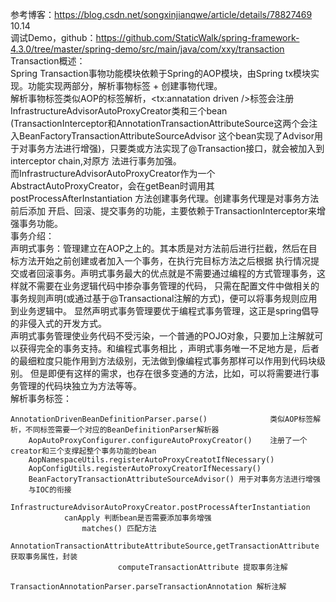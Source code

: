 参考博客：https://blog.csdn.net/songxinjianqwe/article/details/78827469    
10.14   
调试Demo，github：https://github.com/StaticWalk/spring-framework-4.3.0/tree/master/spring-demo/src/main/java/com/xxy/transaction    
Transaction概述：   
Spring Transaction事物功能模块依赖于Spring的AOP模块，由Spring tx模块实现。功能实现两部分，解析事物标签 + 创建事物代理。   
解析事物标签类似AOP的标签解析，<tx:annatation driven />标签会注册InfrastructureAdvisorAutoProxyCreator类和三个bean
(TransactionInterceptor和AnnotationTransactionAttributeSource这两个会注入BeanFactoryTransactionAttributeSourceAdvisor
这个bean实现了Advisor用于对事务方法进行增强)，只要类或方法实现了@Transaction接口，就会被加入到interceptor chain,对原方
法进行事务加强。   
而InfrastructureAdvisorAutoProxyCreator作为一个 AbstractAutoProxyCreator，会在getBean时调用其postProcessAfterInstantiation
方法创建事务代理。创建事务代理是对事务方法前后添加 开启、回滚、提交事务的功能，主要依赖于TransactionInterceptor来增强事务功能。   
事务介绍：   
声明式事务：管理建立在AOP之上的。其本质是对方法前后进行拦截，然后在目标方法开始之前创建或者加入一个事务，在执行完目标方法之后根据
执行情况提交或者回滚事务。声明式事务最大的优点就是不需要通过编程的方式管理事务，这样就不需要在业务逻辑代码中掺杂事务管理的代码，
只需在配置文件中做相关的事务规则声明(或通过基于@Transactional注解的方式)，便可以将事务规则应用到业务逻辑中。 
显然声明式事务管理要优于编程式事务管理，这正是spring倡导的非侵入式的开发方式。    
声明式事务管理使业务代码不受污染，一个普通的POJO对象，只要加上注解就可以获得完全的事务支持。和编程式事务相比
，声明式事务唯一不足地方是，后者的最细粒度只能作用到方法级别，无法做到像编程式事务那样可以作用到代码块级别。
但是即便有这样的需求，也存在很多变通的方法，比如，可以将需要进行事务管理的代码块独立为方法等等。     
解析事务标签：  
```angularjs
AnnotationDrivenBeanDefinitionParser.parse()              类似AOP标签解析，不同标签需要一个对应的BeanDefinitionParser解析器
    AopAutoProxyConfigurer.configureAutoProxyCreator()    注册了一个creator和三个支撑起整个事务功能的bean
    AopNamespaceUtils.registerAutoProxyCreatotIfNecessary()    
    AopConfigUtils.registerAutoProxyCreatorIfNecessary()
    BeanFactoryTransactionAttributeSourceAdvisor() 用于对事务方法进行增强
    与IOC的衔接
        InfrastructureAdvisorAutoProxyCreator.postProcessAfterInstantiation
            canApply 判断bean是否需要添加事务增强
                matches() 匹配方法
                    AnnotationTransactionAttributeAttributeSource,getTransactionAttribute 获取事务属性，封装
                        computeTransactionAttribute 提取事务注解
                            TransactionAnnotationParser.parseTransactionAnnotation 解析注解
    
```




